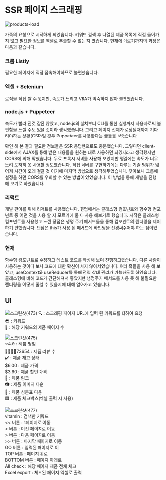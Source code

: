 # SSR 페이지 스크래핑
![products-load](https://user-images.githubusercontent.com/71337000/131956703-8dc0f66d-ab22-4012-bd35-972510d2422b.gif)

가족의 요청으로 시작하게 되었습니다. 키워드 검색 후 나열된 제품 목록에 직접 들어가지 않고 필요한 정보를 엑셀로 추출할 수 없는 지 였습니다. 현재에 이르기까지의 과정은 다음과 같습니다. 

### 크롬 Listly
필요한 페이지에 직접 접속해야하므로 불편했습니다.

### 엑셀 + Selenium
로직을 직접 짤 수 있지만, 속도가 느리고 VBA가 익숙하지 않아 불편했습니다.

### node.js + Puppeteer
속도가 빨라 진것 같진 않았고, node.js의 설치부터 CLI를 통한 실행까지 사용자로써 불편함을 느낄 수도 있을 것이라 생각했습니다. 그리고 페이지 전체가 로딩될때까지 기다려야하는 상황(CSR)일 경우 Puppeteer를 사용한다는 글들을 보았습니다.

확인 해 본 결과 필요한 정보들은 SSR 응답만으로도 충분했습니다. 그렇다면 client-side에서 AJAX를 통해 받은 내용들을 원하는 대로 사용하면 되겠지라고 생각했지만 CORS에 의해 막혔습니다. 무료 프록시 서버를 사용해 보았지만 평일에는 속도가 너무 느려 도저히 못 사용할 정도였습니다. 직접 서버를 구현하기에는 다루는 기술 범위가 넓어져 시간이 오래 걸릴 것 이기에 마지막 방법으로 생각해두었습니다. 찾아보니 크롬에 설정을 하면 CORS를 우회할 수 있는 방법이 있었습니다. 이 방법을 통해 개발을 진행 해 보기로 하였습니다.

### 리액트
개발 편이를 위해 리액트를 사용했습니다. 현업에서는 클래스형 컴포넌트와 함수형 컴포넌트 중 어떤 것을 사용 할 지 모르기에 둘 다 사용 해보기로 했습니다. 시작은 클래스형 컴포넌트를 사용했고 느낀 장점은 생명 주기 메서드들을 통해 컴포넌트의 렌더링을 제어하기 편했습니다. 단점은 this가 사용 된 메서드에 바인딩을 신경써주어야 하는 점이었습니다.

### 현재
함수형 컴포넌트로 수정하고 테스트 코드를 작성해 보며 진행하고있습니다. 다른 사람이 사용하는 것이다 보니 코드에 대한 확신이 서지 않아서였습니다. 여러 훅들을 사용 해 보았고, useContext와 useReducer를 통해 전역 상태 관리가 가능하도록 하였습니다. 클래스형에 비해 코드가 간단해져서 좋았지만 생명주기 메서드를 사용 못 해 불필요한 렌더링을 어떻게 줄일 수 있을지에 대해 알아가고 있습니다.

## UI
![스크린샷(473)](https://user-images.githubusercontent.com/71337000/131967269-510440fb-f068-45f9-a6cf-bb48f3fcde31.png)
🔍 : 스크래핑 페이지 URL에 입력 된 키워드를 더하여 요청  
😎 : 키워드  
📄 : 해당 키워드의 제품 페이지 수


![스크린샷(475)](https://user-images.githubusercontent.com/71337000/131968127-e23d7033-fd7d-4625-a4b1-5b54a38f76d8.png)  
⭐4.9 : 제품 평점  
👨‍👩‍👦‍👦73654 : 제품 리뷰 수  
✔️ : 제품 재고 상태  
$6.00 : 제품 가격  
$3.60 : 제품 할인 가격  
🔗 : 제품 링크  
📷 : 제품 이미지 다운  
💊 : 제품 성분표 다운  
🟦 : 제품 체크박스(엑셀 출력 시 사용)

![스크린샷(477)](https://user-images.githubusercontent.com/71337000/131968761-0c64067b-6a88-4143-b7b1-c57783b49ccd.png)  
vitamin : 검색한 키워드  
<< 버튼 : 1페이지로 이동  
< 버튼 : 이전 페이지로 이동  
&gt; 버튼 : 다음 페이지로 이동  
&gt;&gt; 버튼 : 마지막 페이지로 이동  
GO 버튼 : 입력된 페이지로 이  
TOP 버튼 : 페이지 위로  
BOTTOM 버튼 : 페이지 아래로  
All check : 해당 페이지 제품 전체 체크  
Excel export : 체크된 페이지 엑셀로 출력

